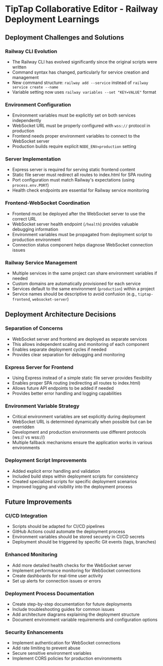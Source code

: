 # TipTap Collaborative Editor - Railway Deployment Learnings

## Deployment Challenges and Solutions

### Railway CLI Evolution
- The Railway CLI has evolved significantly since the original scripts were written
- Command syntax has changed, particularly for service creation and management
- New command structure: `railway add --service` instead of `railway service create --name`
- Variable setting now uses `railway variables --set "KEY=VALUE"` format

### Environment Configuration
- Environment variables must be explicitly set on both services independently
- WebSocket URL must be properly configured with `wss://` protocol in production
- Frontend needs proper environment variables to connect to the WebSocket server
- Production builds require explicit `NODE_ENV=production` setting

### Server Implementation
- Express server is required for serving static frontend content
- Static file server must redirect all routes to index.html for SPA routing
- Port configuration must match Railway's expectations (using `process.env.PORT`)
- Health check endpoints are essential for Railway service monitoring

### Frontend-WebSocket Coordination
- Frontend must be deployed after the WebSocket server to use the correct URL
- WebSocket server health endpoint (`/health`) provides valuable debugging information
- Environment variables must be propagated from deployment script to production environment
- Connection status component helps diagnose WebSocket connection issues

### Railway Service Management
- Multiple services in the same project can share environment variables if needed
- Custom domains are automatically provisioned for each service
- Services default to the same environment (`production`) within a project
- Service names should be descriptive to avoid confusion (e.g., `tiptap-frontend`, `websocket-server`)

## Deployment Architecture Decisions

### Separation of Concerns
- WebSocket server and frontend are deployed as separate services
- This allows independent scaling and monitoring of each component
- Enables separate deployment cycles if needed
- Provides clear separation for debugging and monitoring

### Express Server for Frontend
- Using Express instead of a simple static file server provides flexibility
- Enables proper SPA routing (redirecting all routes to index.html)
- Allows future API endpoints to be added if needed
- Provides better error handling and logging capabilities

### Environment Variable Strategy
- Critical environment variables are set explicitly during deployment
- WebSocket URL is determined dynamically when possible but can be overridden
- Development and production environments use different protocols (ws:// vs wss://)
- Multiple fallback mechanisms ensure the application works in various environments

### Deployment Script Improvements
- Added explicit error handling and validation
- Included build steps within deployment scripts for consistency
- Created specialized scripts for specific deployment scenarios
- Improved logging and visibility into the deployment process

## Future Improvements

### CI/CD Integration
- Scripts should be adapted for CI/CD pipelines
- GitHub Actions could automate the deployment process
- Environment variables should be stored securely in CI/CD secrets
- Deployment should be triggered by specific Git events (tags, branches)

### Enhanced Monitoring
- Add more detailed health checks for the WebSocket server
- Implement performance monitoring for WebSocket connections
- Create dashboards for real-time user activity
- Set up alerts for connection issues or errors

### Deployment Process Documentation
- Create step-by-step documentation for future deployments
- Include troubleshooting guides for common issues
- Add architecture diagrams explaining the deployment structure
- Document environment variable requirements and configuration options

### Security Enhancements
- Implement authentication for WebSocket connections
- Add rate limiting to prevent abuse
- Secure sensitive environment variables
- Implement CORS policies for production environments
